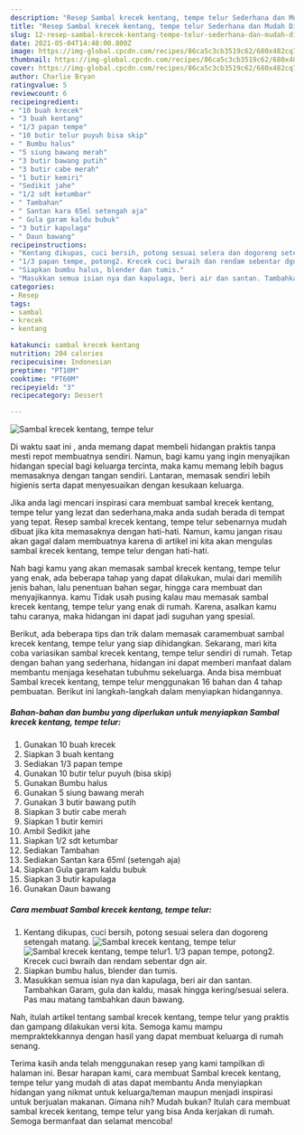 ```yaml
---
description: "Resep Sambal krecek kentang, tempe telur Sederhana dan Mudah Dibuat"
title: "Resep Sambal krecek kentang, tempe telur Sederhana dan Mudah Dibuat"
slug: 12-resep-sambal-krecek-kentang-tempe-telur-sederhana-dan-mudah-dibuat
date: 2021-05-04T14:48:00.800Z
image: https://img-global.cpcdn.com/recipes/86ca5c3cb3519c62/680x482cq70/sambal-krecek-kentang-tempe-telur-foto-resep-utama.jpg
thumbnail: https://img-global.cpcdn.com/recipes/86ca5c3cb3519c62/680x482cq70/sambal-krecek-kentang-tempe-telur-foto-resep-utama.jpg
cover: https://img-global.cpcdn.com/recipes/86ca5c3cb3519c62/680x482cq70/sambal-krecek-kentang-tempe-telur-foto-resep-utama.jpg
author: Charlie Bryan
ratingvalue: 5
reviewcount: 6
recipeingredient:
- "10 buah krecek"
- "3 buah kentang"
- "1/3 papan tempe"
- "10 butir telur puyuh bisa skip"
- " Bumbu halus"
- "5 siung bawang merah"
- "3 butir bawang putih"
- "3 butir cabe merah"
- "1 butir kemiri"
- "Sedikit jahe"
- "1/2 sdt ketumbar"
- " Tambahan"
- " Santan kara 65ml setengah aja"
- " Gula garam kaldu bubuk"
- "3 butir kapulaga"
- " Daun bawang"
recipeinstructions:
- "Kentang dikupas, cuci bersih, potong sesuai selera dan dogoreng setengah matang."
- "1/3 papan tempe, potong2. Krecek cuci bwraih dan rendam sebentar dgn air."
- "Siapkan bumbu halus, blender dan tumis."
- "Masukkan semua isian nya dan kapulaga, beri air dan santan. Tambahkan Garam, gula dan kaldu, masak hingga kering/sesuai selera. Pas mau matang tambahkan daun bawang."
categories:
- Resep
tags:
- sambal
- krecek
- kentang

katakunci: sambal krecek kentang 
nutrition: 204 calories
recipecuisine: Indonesian
preptime: "PT10M"
cooktime: "PT60M"
recipeyield: "3"
recipecategory: Dessert

---
```



![Sambal krecek kentang, tempe telur](https://img-global.cpcdn.com/recipes/86ca5c3cb3519c62/680x482cq70/sambal-krecek-kentang-tempe-telur-foto-resep-utama.jpg)

Di waktu  saat ini , anda memang dapat membeli hidangan praktis tanpa mesti repot membuatnya sendiri. Namun, bagi kamu yang ingin menyajikan hidangan special bagi keluarga tercinta, maka kamu memang lebih bagus memasaknya dengan tangan sendiri. Lantaran, memasak sendiri lebih higienis serta dapat menyesuaikan dengan kesukaan keluarga.

Jika anda lagi mencari inspirasi cara membuat sambal krecek kentang, tempe telur yang lezat dan sederhana,maka anda sudah berada di tempat yang tepat. Resep sambal krecek kentang, tempe telur  sebenarnya mudah dibuat jika kita memasaknya dengan hati-hati. Namun, kamu jangan risau akan gagal dalam membuatnya 
karena di artikel ini kita akan mengulas sambal krecek kentang, tempe telur dengan hati-hati.  



Nah bagi kamu yang akan memasak sambal krecek kentang, tempe telur yang enak, ada beberapa tahap yang dapat dilakukan, mulai dari memilih jenis bahan, lalu penentuan bahan segar, hingga cara membuat dan menyajikannya. kamu Tidak usah pusing kalau mau memasak sambal krecek kentang, tempe telur yang enak di rumah. Karena, asalkan kamu  tahu caranya, maka hidangan ini dapat jadi suguhan yang spesial.

Berikut, ada beberapa tips dan trik dalam memasak caramembuat sambal krecek kentang, tempe telur yang siap dihidangkan. Sekarang, mari kita coba variasikan sambal krecek kentang, tempe telur sendiri di rumah. Tetap dengan bahan yang sederhana, hidangan ini dapat memberi manfaat dalam membantu menjaga kesehatan tubuhmu sekeluarga. Anda bisa membuat Sambal krecek kentang, tempe telur menggunakan 16 bahan dan 4 tahap pembuatan. Berikut ini langkah-langkah dalam menyiapkan hidangannya.

<!--inarticleads1-->

##### Bahan-bahan dan bumbu yang diperlukan untuk menyiapkan Sambal krecek kentang, tempe telur:

1. Gunakan 10 buah krecek
1. Siapkan 3 buah kentang
1. Sediakan 1/3 papan tempe
1. Gunakan 10 butir telur puyuh (bisa skip)
1. Gunakan  Bumbu halus
1. Gunakan 5 siung bawang merah
1. Gunakan 3 butir bawang putih
1. Siapkan 3 butir cabe merah
1. Siapkan 1 butir kemiri
1. Ambil Sedikit jahe
1. Siapkan 1/2 sdt ketumbar
1. Sediakan  Tambahan
1. Sediakan  Santan kara 65ml (setengah aja)
1. Siapkan  Gula garam kaldu bubuk
1. Siapkan 3 butir kapulaga
1. Gunakan  Daun bawang




<!--inarticleads2-->

##### Cara membuat Sambal krecek kentang, tempe telur:

1. Kentang dikupas, cuci bersih, potong sesuai selera dan dogoreng setengah matang.
<img src="https://img-global.cpcdn.com/steps/3125277ffe77c07c/160x128cq70/sambal-krecek-kentang-tempe-telur-langkah-memasak-1-foto.jpg" alt="Sambal krecek kentang, tempe telur"><img src="https://img-global.cpcdn.com/steps/515cc98f21dd4447/160x128cq70/sambal-krecek-kentang-tempe-telur-langkah-memasak-1-foto.jpg" alt="Sambal krecek kentang, tempe telur">1. 1/3 papan tempe, potong2. Krecek cuci bwraih dan rendam sebentar dgn air.
1. Siapkan bumbu halus, blender dan tumis.
1. Masukkan semua isian nya dan kapulaga, beri air dan santan. Tambahkan Garam, gula dan kaldu, masak hingga kering/sesuai selera. Pas mau matang tambahkan daun bawang.




Nah, itulah artikel tentang  sambal krecek kentang, tempe telur  yang praktis dan gampang dilakukan versi kita. Semoga kamu mampu mempraktekkannya dengan hasil yang dapat membuat keluarga di rumah senang. 

Terima kasih anda telah menggunakan resep yang kami tampilkan di halaman ini. Besar harapan kami, cara membuat  Sambal krecek kentang, tempe telur yang mudah di atas dapat membantu Anda menyiapkan hidangan yang nikmat untuk keluarga/teman maupun menjadi inspirasi untuk berjualan makanan. Gimana nih? Mudah bukan? Itulah cara membuat sambal krecek kentang, tempe telur yang bisa Anda kerjakan di rumah. Semoga bermanfaat dan selamat mencoba!

